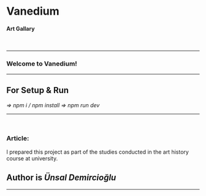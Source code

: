   <h1>Vanedium</h1>
  <h4>Art Gallary</h4>
  <br/>
  <hr>
  <h3>Welcome to Vanedium!</h3>
  <hr>
  <h2>For Setup & Run</h2>
  <i>=> npm i / npm install</i>
  <i>=> npm run dev </i>
  <hr/>
  <br/>
  <h3>Article:</h3>
  I prepared this project as part of the studies conducted in the art history course at university.
  <h2>Author is <i>Ünsal Demircioğlu</i></h2>
  <hr/>
  <br/>
  
